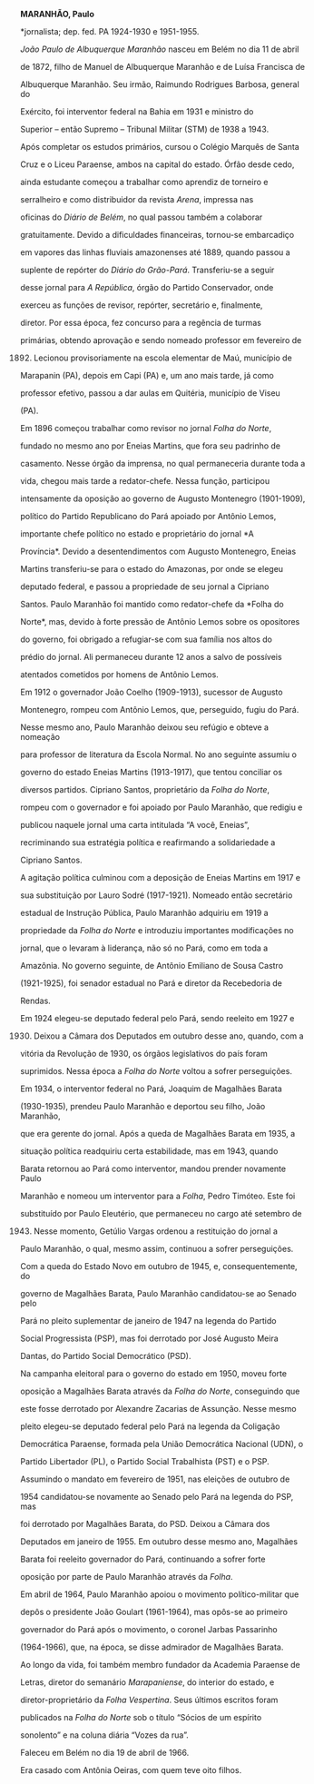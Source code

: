 **MARANHÃO, Paulo**



\*jornalista; dep. fed. PA 1924-1930 e 1951-1955.



*João Paulo de Albuquerque Maranhão* nasceu em Belém no dia 11 de abril

de 1872, filho de Manuel de Albuquerque Maranhão e de Luísa Francisca de

Albuquerque Maranhão. Seu irmão, Raimundo Rodrigues Barbosa, general do

Exército, foi interventor federal na Bahia em 1931 e ministro do

Superior – então Supremo – Tribunal Militar (STM) de 1938 a 1943.



Após completar os estudos primários, cursou o Colégio Marquês de Santa

Cruz e o Liceu Paraense, ambos na capital do estado. Órfão desde cedo,

ainda estudante começou a trabalhar como aprendiz de torneiro e

serralheiro e como distribuidor da revista *Arena*, impressa nas

oficinas do *Diário de Belém*, no qual passou também a colaborar

gratuitamente. Devido a dificuldades financeiras, tornou-se embarcadiço

em vapores das linhas fluviais amazonenses até 1889, quando passou a

suplente de repórter do *Diário do Grão-Pará*. Transferiu-se a seguir

desse jornal para *A República*, órgão do Partido Conservador, onde

exerceu as funções de revisor, repórter, secretário e, finalmente,

diretor. Por essa época, fez concurso para a regência de turmas

primárias, obtendo aprovação e sendo nomeado professor em fevereiro de

1892. Lecionou provisoriamente na escola elementar de Maú, município de

Marapanin (PA), depois em Capi (PA) e, um ano mais tarde, já como

professor efetivo, passou a dar aulas em Quitéria, município de Viseu

(PA).



Em 1896 começou trabalhar como revisor no jornal *Folha do Norte*,

fundado no mesmo ano por Eneias Martins, que fora seu padrinho de

casamento. Nesse órgão da imprensa, no qual permaneceria durante toda a

vida, chegou mais tarde a redator-chefe. Nessa função, participou

intensamente da oposição ao governo de Augusto Montenegro (1901-1909),

político do Partido Republicano do Pará apoiado por Antônio Lemos,

importante chefe político no estado e proprietário do jornal *A

Província*. Devido a desentendimentos com Augusto Montenegro, Eneias

Martins transferiu-se para o estado do Amazonas, por onde se elegeu

deputado federal, e passou a propriedade de seu jornal a Cipriano

Santos. Paulo Maranhão foi mantido como redator-chefe da *Folha do

Norte*, mas, devido à forte pressão de Antônio Lemos sobre os opositores

do governo, foi obrigado a refugiar-se com sua família nos altos do

prédio do jornal. Ali permaneceu durante 12 anos a salvo de possíveis

atentados cometidos por homens de Antônio Lemos.



Em 1912 o governador João Coelho (1909-1913), sucessor de Augusto

Montenegro, rompeu com Antônio Lemos, que, perseguido, fugiu do Pará.

Nesse mesmo ano, Paulo Maranhão deixou seu refúgio e obteve a nomeação

para professor de literatura da Escola Normal. No ano seguinte assumiu o

governo do estado Eneias Martins (1913-1917), que tentou conciliar os

diversos partidos. Cipriano Santos, proprietário da *Folha do Norte*,

rompeu com o governador e foi apoiado por Paulo Maranhão, que redigiu e

publicou naquele jornal uma carta intitulada “A você, Eneias”,

recriminando sua estratégia política e reafirmando a solidariedade a

Cipriano Santos.



A agitação política culminou com a deposição de Eneias Martins em 1917 e

sua substituição por Lauro Sodré (1917-1921). Nomeado então secretário

estadual de Instrução Pública, Paulo Maranhão adquiriu em 1919 a

propriedade da *Folha do Norte* e introduziu importantes modificações no

jornal, que o levaram à liderança, não só no Pará, como em toda a

Amazônia. No governo seguinte, de Antônio Emiliano de Sousa Castro

(1921-1925), foi senador estadual no Pará e diretor da Recebedoria de

Rendas.



Em 1924 elegeu-se deputado federal pelo Pará, sendo reeleito em 1927 e

1930. Deixou a Câmara dos Deputados em outubro desse ano, quando, com a

vitória da Revolução de 1930, os órgãos legislativos do país foram

suprimidos. Nessa época a *Folha do Norte* voltou a sofrer perseguições.

Em 1934, o interventor federal no Pará, Joaquim de Magalhães Barata

(1930-1935), prendeu Paulo Maranhão e deportou seu filho, João Maranhão,

que era gerente do jornal. Após a queda de Magalhães Barata em 1935, a

situação política readquiriu certa estabilidade, mas em 1943, quando

Barata retornou ao Pará como interventor, mandou prender novamente Paulo

Maranhão e nomeou um interventor para a *Folha*, Pedro Timóteo. Este foi

substituído por Paulo Eleutério, que permaneceu no cargo até setembro de

1943. Nesse momento, Getúlio Vargas ordenou a restituição do jornal a

Paulo Maranhão, o qual, mesmo assim, continuou a sofrer perseguições.



Com a queda do Estado Novo em outubro de 1945, e, consequentemente, do

governo de Magalhães Barata, Paulo Maranhão candidatou-se ao Senado pelo

Pará no pleito suplementar de janeiro de 1947 na legenda do Partido

Social Progressista (PSP), mas foi derrotado por José Augusto Meira

Dantas, do Partido Social Democrático (PSD).



Na campanha eleitoral para o governo do estado em 1950, moveu forte

oposição a Magalhães Barata através da *Folha do Norte*, conseguindo que

este fosse derrotado por Alexandre Zacarias de Assunção. Nesse mesmo

pleito elegeu-se deputado federal pelo Pará na legenda da Coligação

Democrática Paraense, formada pela União Democrática Nacional (UDN), o

Partido Libertador (PL), o Partido Social Trabalhista (PST) e o PSP.

Assumindo o mandato em fevereiro de 1951, nas eleições de outubro de

1954 candidatou-se novamente ao Senado pelo Pará na legenda do PSP, mas

foi derrotado por Magalhães Barata, do PSD. Deixou a Câmara dos

Deputados em janeiro de 1955. Em outubro desse mesmo ano, Magalhães

Barata foi reeleito governador do Pará, continuando a sofrer forte

oposição por parte de Paulo Maranhão através da *Folha*.



Em abril de 1964, Paulo Maranhão apoiou o movimento político-militar que

depôs o presidente João Goulart (1961-1964), mas opôs-se ao primeiro

governador do Pará após o movimento, o coronel Jarbas Passarinho

(1964-1966), que, na época, se disse admirador de Magalhães Barata.



Ao longo da vida, foi também membro fundador da Academia Paraense de

Letras, diretor do semanário *Marapaniense*, do interior do estado, e

diretor-proprietário da *Folha Vespertina*. Seus últimos escritos foram

publicados na *Folha do Norte* sob o título “Sócios de um espírito

sonolento” e na coluna diária “Vozes da rua”.



Faleceu em Belém no dia 19 de abril de 1966.



Era casado com Antônia Oeiras, com quem teve oito filhos.



